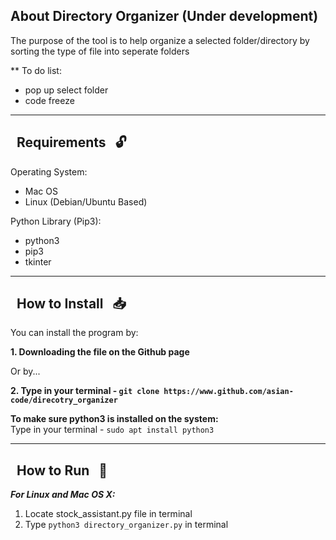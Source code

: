 ## About Directory Organizer (Under development)<br>

The purpose of the tool is to help organize a selected folder/directory by sorting the type of file into seperate folders

** To do list:
* pop up select folder
* code freeze 

----------------------------------------
##  &nbsp; Requirements &nbsp; :unlock:

Operating System:
* Mac OS 
* Linux (Debian/Ubuntu Based)

Python Library (Pip3):
* python3
* pip3
* tkinter

------------------------------------------------------------------------

##  &nbsp; How to Install &nbsp; :inbox_tray:

You can install the program by:

**1. Downloading the file on the Github page**

Or by...

**2. Type in your terminal - `git clone https://www.github.com/asian-code/direcotry_organizer`**

**To make sure python3 is installed on the system:**<br>
Type in your terminal - `sudo apt install python3` <br>

------------------------------------------------------------------------

## &nbsp; How to Run &nbsp; :running:

***For Linux and Mac OS X:***
1. Locate stock_assistant.py file in terminal<br>
2. Type `python3 directory_organizer.py` in terminal

